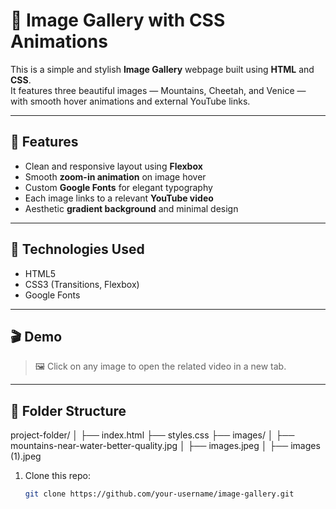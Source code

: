 # 🌄 Image Gallery with CSS Animations

This is a simple and stylish **Image Gallery** webpage built using **HTML** and **CSS**.  
It features three beautiful images — Mountains, Cheetah, and Venice — with smooth hover animations and external YouTube links.

---

## 📸 Features

- Clean and responsive layout using **Flexbox**
- Smooth **zoom-in animation** on image hover
- Custom **Google Fonts** for elegant typography
- Each image links to a relevant **YouTube video**
- Aesthetic **gradient background** and minimal design

---

## 🧠 Technologies Used

- HTML5
- CSS3 (Transitions, Flexbox)
- Google Fonts

---

## 🎬 Demo

> 🖼️ Click on any image to open the related video in a new tab.

---

## 📂 Folder Structure

project-folder/
│
├── index.html
├── styles.css
├── images/
│ ├── mountains-near-water-better-quality.jpg
│ ├── images.jpeg
│ ├── images (1).jpeg
1. Clone this repo:
   ```bash
   git clone https://github.com/your-username/image-gallery.git
